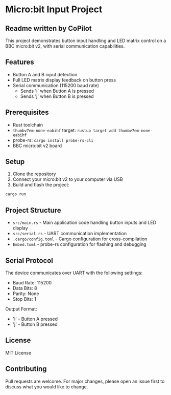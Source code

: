 # Micro:bit Input Project 

## Readme written by CoPilot

This project demonstrates button input handling and LED matrix control on a BBC micro:bit v2, with serial communication capabilities.

## Features

- Button A and B input detection
- Full LED matrix display feedback on button press
- Serial communication (115200 baud rate)
  - Sends 'i' when Button A is pressed
  - Sends 'j' when Button B is pressed

## Prerequisites

- Rust toolchain
- `thumbv7em-none-eabihf` target: `rustup target add thumbv7em-none-eabihf`
- probe-rs: `cargo install probe-rs-cli`
- BBC micro:bit v2 board

## Setup

1. Clone the repository
2. Connect your micro:bit v2 to your computer via USB
3. Build and flash the project:
```bash
cargo run
```

## Project Structure

- `src/main.rs` - Main application code handling button inputs and LED display
- `src/serial.rs` - UART communication implementation
- `.cargo/config.toml` - Cargo configuration for cross-compilation
- `Embed.toml` - probe-rs configuration for flashing and debugging

## Serial Protocol

The device communicates over UART with the following settings:
- Baud Rate: 115200
- Data Bits: 8
- Parity: None
- Stop Bits: 1

Output Format:
- 'i' - Button A pressed
- 'j' - Button B pressed

## License

MIT License

## Contributing

Pull requests are welcome. For major changes, please open an issue first to discuss what you would like to change.
